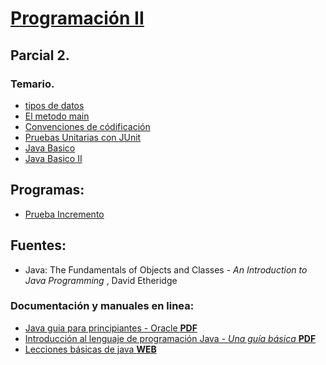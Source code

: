 [Programación II](../index.html)
====================================================

## Parcial 2.

### Temario.
- [tipos de datos](./tipos_de_datos.html)
- [El metodo main](./metodo_main.html)
- [Convenciones de códificación](./convenciones_codificacion.html)
- [Pruebas Unitarias con JUnit](pruebas-junit.html)
- [Java Basico](java-basico.html)
- [Java Basico II](java-basico.2.html)


## Programas:
- [Prueba Incremento](PruebaInc.java)


## Fuentes:

 - Java: The Fundamentals of Objects and Classes - _An Introduction to Java Programming_ , David Etheridge

### Documentación y manuales en linea:

 - [Java guia para principiantes - Oracle **PDF**](http://www.oracle.com/events/global/en/java-outreach/resources/java-a-beginners-guide-1720064.pdf)
 - [Introducción al lenguaje de programación Java - _Una guía básica_ **PDF**](http://www3.uji.es/~belfern/pdidoc/IX26/Documentos/introJava.pdf)
 - [Lecciones básicas de java **WEB**](http://java.sun.com/docs/books/tutorial/java/nutsandbolts/index.html)